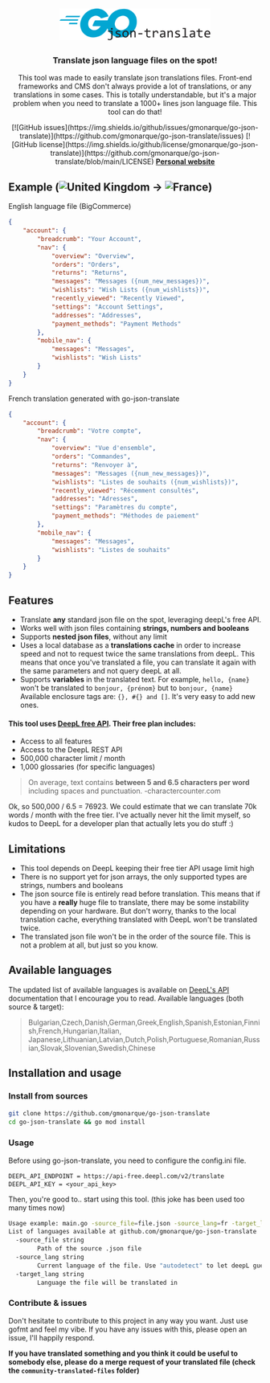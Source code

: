 <h1 align="center">
	<img
		width="300"
		alt="go-json-translate"
		src="images/go-json-translate-logo.svg">
</h1>

<h3 align="center">
	Translate json language files on the spot!
</h3>
<p align="center">
This tool was made to easily translate json translations files. Front-end frameworks and CMS  don't always provide a lot of translations, or any translations in some cases. This is totally understandable, but it's a major problem when you need to translate a 1000+ lines json language file. This tool can do that!
</p>
<p align="center">
[![GitHub issues](https://img.shields.io/github/issues/gmonarque/go-json-translate)](https://github.com/gmonarque/go-json-translate/issues)
[![GitHub license](https://img.shields.io/github/license/gmonarque/go-json-translate)](https://github.com/gmonarque/go-json-translate/blob/main/LICENSE)
	<strong>
		<a href="https://gmsec.fr/">Personal website</a>
	</strong>
</p>
<p align="center">
</p>

## Example (![United Kingdom](https://raw.githubusercontent.com/stevenrskelton/flag-icon/master/png/16/country-4x3/gb.png)  -> ![France](https://raw.githubusercontent.com/stevenrskelton/flag-icon/master/png/16/country-4x3/fr.png))
English language file (BigCommerce)
```json
{
	"account": {
		"breadcrumb": "Your Account",
		"nav": {
			"overview": "Overview",
			"orders": "Orders",
			"returns": "Returns",
			"messages": "Messages ({num_new_messages})",
			"wishlists": "Wish Lists ({num_wishlists})",
			"recently_viewed": "Recently Viewed",
			"settings": "Account Settings",
			"addresses": "Addresses",
			"payment_methods": "Payment Methods"
		},
		"mobile_nav": {
			"messages": "Messages",
			"wishlists": "Wish Lists"
		}
	}
}
```
French translation generated with go-json-translate
```json
{
	"account": {
		"breadcrumb": "Votre compte",
		"nav": {
			"overview": "Vue d'ensemble",
			"orders": "Commandes",
			"returns": "Renvoyer à",
			"messages": "Messages ({num_new_messages})",
			"wishlists": "Listes de souhaits ({num_wishlists})",
			"recently_viewed": "Récemment consultés",
			"addresses": "Adresses",
			"settings": "Paramètres du compte",
			"payment_methods": "Méthodes de paiement"
		},
		"mobile_nav": {
			"messages": "Messages",
			"wishlists": "Listes de souhaits"
		}
	}
}
```

## Features

- Translate **any** standard json file on the spot, leveraging deepL's free API.
- Works well with json files containing **strings, numbers and booleans**
- Supports **nested json files**, without any limit
- Uses a local database as a **translations cache** in order to increase speed and not to request twice the same translations from deepL. This means that once you've translated a file, you can translate it again with the same parameters and not query deepL at all.
- Supports **variables** in the translated text. For example, `hello, {name}` won't be translated to `bonjour, {prénom}` but to `bonjour, {name}`
Available enclosure tags are: `{}, #{} and []`. It's very easy to add new ones.


#### This tool uses [DeepL free API](https://www.deepl.com/pro#developer). Their free plan includes:

-   Access to all features
-   Access to the DeepL REST API
-   500,000 character limit / month
-   1,000 glossaries (for specific languages)
    
> On average, text contains **between 5 and 6.5 characters per word** including spaces and punctuation. -charactercounter.com

Ok, so 500,000 / 6.5 = 76923. We could estimate that we can translate 70k words / month with the free tier. I've actually never hit the limit myself, so kudos to DeepL for a developer plan that actually lets you do stuff :)

## Limitations
- This tool depends on DeepL keeping their free tier API usage limit high
- There is no support yet for json arrays, the only supported types are strings, numbers and booleans
- The json source file is entirely read before translation. This means that if you have a **really** huge file to translate, there may be some instability depending on your hardware. But don't worry, thanks to the local translation cache, everything translated with DeepL won't be translated twice.
- The translated json file won't be in the order of the source file. This is not a problem at all, but just so you know.
## Available languages
The updated list of available languages is available on [DeepL's API](https://www.deepl.com/docs-api/translating-text/request/) documentation that I encourage you to read.
Available languages (both source & target):

> Bulgarian,Czech,Danish,German,Greek,English,Spanish,Estonian,Finnish,French,Hungarian,Italian,
> Japanese,Lithuanian,Latvian,Dutch,Polish,Portuguese,Romanian,Russian,Slovak,Slovenian,Swedish,Chinese

## Installation and usage

### Install from sources
```sh
git clone https://github.com/gmonarque/go-json-translate
cd go-json-translate && go mod install
```
### Usage
Before using go-json-translate, you need to configure the config.ini file.

    DEEPL_API_ENDPOINT = https://api-free.deepl.com/v2/translate
    DEEPL_API_KEY = <your_api_key>
Then, you're good to.. start using this tool. (this joke has been used too many times now)
```sh
Usage example: main.go -source_file=file.json -source_lang=fr -target_lang=en
List of languages available at github.com/gmonarque/go-json-translate
  -source_file string
        Path of the source .json file
  -source_lang string
        Current language of the file. Use "autodetect" to let deepL guess the language. (default "autodetect")
  -target_lang string
        Language the file will be translated in
```
### Contribute & issues
Don't hesitate to contribute to this project in any way you want. Just use gofmt and feel my vibe.
If you have any issues with this, please open an issue, I'll happily respond.


**If you have translated something and you think it could be useful to somebody else, please do a merge request of your translated file (check the `community-translated-files` folder)**